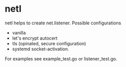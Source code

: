 # netl

netl helps to create net.listener. Possible configurations

- vanilla
- let's encrypt autocert
- tls (opinated, secure configuration)
- systemd socket-activation.

For examples see example_test.go or listener_test.go.
